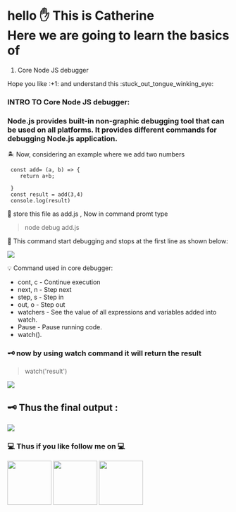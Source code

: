 # hello :raised_hand: This is Catherine <br> Here we are going to learn the basics of 
<ol>
<li>Core Node JS debugger</li>
</ol>
Hope you like :+1: and understand this :stuck_out_tongue_winking_eye:

### INTRO TO Core Node JS debugger:
### Node.js provides built-in non-graphic debugging tool that can be used on all platforms. It provides different commands for debugging Node.js application.

:desert_island: Now, considering an example where we add two numbers
``````
 const add= (a, b) => {
    return a+b;
    
 }
 const result = add(3,4)
 console.log(result) 
   ```````
  :violin: store this file as add.js , Now in command promt type
   > node debug add.js
   
 :violin:  This command start debugging and stops at the first line as shown below:
   
 <img src="https://github.com/catherinekennedy/images/blob/main/debug2.png" >
 
:bulb: Command used in core debugger:

* cont, c - Continue execution
* next, n - Step next
* step, s - Step in
* out, o - Step out
* watchers -	See the value of all expressions and variables added into watch.
* Pause -	Pause running code.
* watch().


###  :old_key: now by using watch command it will return the result 
> watch('result')

   <img src="https://github.com/catherinekennedy/images/blob/main/debug3.png" >
 
   ## :old_key: Thus the final output :
   <img src="https://github.com/catherinekennedy/images/blob/main/debug4.png" >
   
   ### :computer: Thus if you like follow me on  :computer:<br>
  <a href="https://www.linkedin.com/in/catherine-robin-kennedy"><img width="100px" height="100px" src="https://github.com/catherinekennedy/images/blob/main/linkedin.png"></a>
<a href="https://www.instagram.com/cather_ine_kenny"><img  height="100px" src="https://github.com/catherinekennedy/images/blob/main/insta.jpg"></a>
 <a href="https://github.com/catherinekennedy"><img  height="100px" src="https://github.com/catherinekennedy/images/blob/main/github.png"></a>


